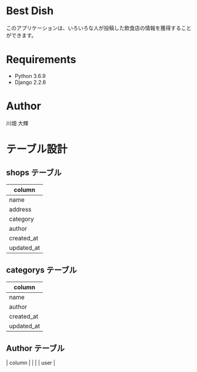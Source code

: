 # Best Dish
このアプリケーションは、いろいろな人が投稿した飲食店の情報を獲得することができます。

# Requirements
- Python 3.6.9
- Django 2.2.6

# Author
川畑 大輝

# テーブル設計

## shops テーブル

| column     |
| ---------- |
| name       |
| address    |
| category   |
| author     |
| created_at |
| updated_at |

## categorys テーブル

| column     |
| ----       |
| name       |
| author     |
| created_at |
| updated_at |

## Author テーブル

| column  |
|         |
| user    |